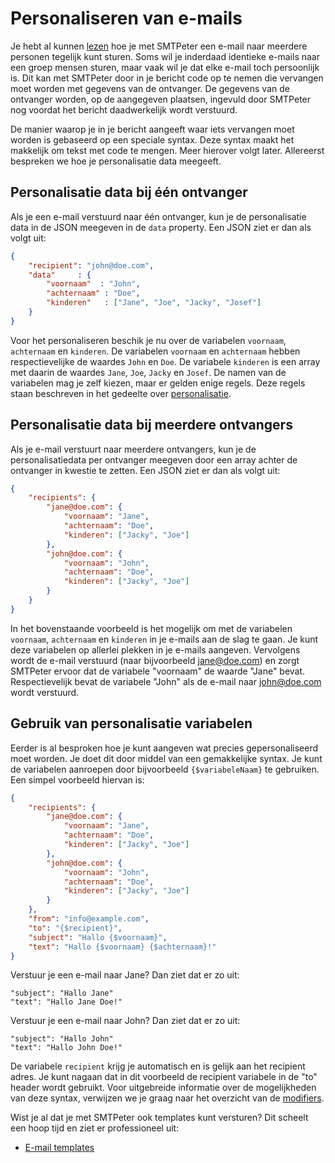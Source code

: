 # Personaliseren van e-mails

Je hebt al kunnen [lezen](rest-send-multiple-recipients) hoe je met
SMTPeter een e-mail naar meerdere personen tegelijk kunt sturen. Soms wil 
je inderdaad identieke e-mails naar een groep mensen sturen, maar vaak wil 
je dat elke e-mail toch persoonlijk is. Dit kan met SMTPeter door in je bericht
code op te nemen die vervangen moet worden met gegevens van de ontvanger. 
De gegevens van de ontvanger worden, op de aangegeven plaatsen, ingevuld 
door SMTPeter nog voordat het bericht daadwerkelijk wordt verstuurd. 

De manier waarop je in je bericht aangeeft waar iets vervangen moet worden
is gebaseerd op een speciale syntax. Deze syntax maakt het makkelijk
om tekst met code te mengen. Meer hierover volgt later. Allereerst bespreken
we hoe je personalisatie data meegeeft.


## Personalisatie data bij één ontvanger

Als je een e-mail verstuurd naar één ontvanger, kun je de personalisatie
data in de JSON meegeven in de `data` property. Een JSON ziet er dan als 
volgt uit:

```json
{
    "recipient": "john@doe.com",
    "data"     : {
        "voornaam"  : "John",
        "achternaam" : "Doe",
        "kinderen"   : ["Jane", "Joe", "Jacky", "Josef"]
    }
}
```

Voor het personaliseren beschik je nu over de variabelen `voornaam`,
`achternaam` en `kinderen`. De variabelen `voornaam` en `achternaam` hebben
respectievelijke de waardes `John` en `Doe`. De variabele `kinderen` is een
array met daarin de waardes `Jane`, `Joe`, `Jacky` en `Josef`. De namen van
de variabelen mag je zelf kiezen, maar er gelden enige regels. Deze regels
staan beschreven in het gedeelte over [personalisatie](personalization).


## Personalisatie data bij meerdere ontvangers

Als je e-mail verstuurt naar meerdere ontvangers, kun je
de personalisatiedata per ontvanger meegeven door een array achter de ontvanger
in kwestie te zetten. Een JSON ziet er dan als volgt uit:

```json
{
    "recipients": {
        "jane@doe.com": {
            "voornaam": "Jane",
            "achternaam": "Doe",
            "kinderen": ["Jacky", "Joe"]
        },
        "john@doe.com": {
            "voornaam": "John",
            "achternaam": "Doe",
            "kinderen": ["Jacky", "Joe"]
        }
    }
}
```

In het bovenstaande voorbeeld is het mogelijk om met de variabelen `voornaam`,
`achternaam` en `kinderen` in je e-mails aan de slag te gaan. Je kunt deze 
variabelen op allerlei plekken in je e-mails aangeven. Vervolgens wordt de 
e-mail verstuurd (naar bijvoorbeeld jane@doe.com) en zorgt SMTPeter ervoor dat
de variabele "voornaam" de waarde "Jane" bevat. Respectievelijk bevat de 
variabele "John" als de e-mail naar john@doe.com wordt verstuurd.


## Gebruik van personalisatie variabelen

Eerder is al besproken hoe je kunt aangeven wat precies gepersonaliseerd moet worden.
Je doet dit door middel van een gemakkelijke syntax. Je kunt de variabelen aanroepen 
door bijvoorbeeld `{$variabeleNaam}` te gebruiken. Een simpel voorbeeld hiervan is:

```json
{
    "recipients": {
        "jane@doe.com": {
            "voornaam": "Jane",
            "achternaam": "Doe",
            "kinderen": ["Jacky", "Joe"]
        },
        "john@doe.com": {
            "voornaam": "John",
            "achternaam": "Doe",
            "kinderen": ["Jacky", "Joe"]
        }
    },
    "from": "info@example.com",
    "to": "{$recipient}",
    "subject": "Hallo {$voornaam}",
    "text": "Hallo {$voornaam} {$achternaam}!"
}
```

Verstuur je een e-mail naar Jane? Dan ziet dat er zo uit:

```text
"subject": "Hallo Jane" 
"text": "Hallo Jane Doe!"
```

Verstuur je een e-mail naar John? Dan ziet dat er zo uit:

```text
"subject": "Hallo John"
"text": "Hallo John Doe!"
```

De variabele `recipient` krijg je automatisch en is gelijk aan
het recipient adres. Je kunt nagaan dat in dit voorbeeld de 
recipient variabele in de "to" header wordt gebruikt.
Voor uitgebreide informatie over de mogelijkheden
van deze syntax, verwijzen we je graag naar het overzicht van
de [modifiers](personalization-modifiers). 

Wist je al dat je met SMTPeter ook templates kunt versturen? 
Dit scheelt een hoop tijd en ziet er professioneel uit:

* [E-mail templates](rest-send-template)